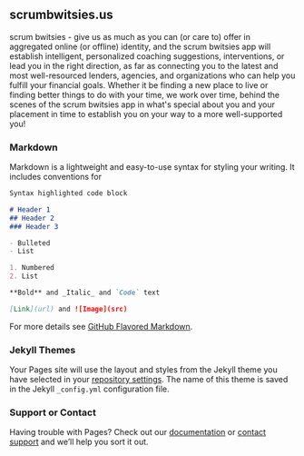 ## scrumbwitsies.us

scrum bwitsies - give us as much as you can (or care to) offer in aggregated online (or offline) identity, and the scrum bwitsies app will establish intelligent, personalized coaching suggestions, interventions, or lead you in the right direction, as far as connecting you to the latest and most well-resourced lenders, agencies, and organizations who can help you fulfill your financial goals. Whether it be finding a new place to live or finding better things to do with your time, we work over time, behind the scenes of the scrum bwitsies app in what's special about you and your placement in time to establish you on your way to a more well-supported you!
### Markdown

Markdown is a lightweight and easy-to-use syntax for styling your writing. It includes conventions for

```markdown
Syntax highlighted code block

# Header 1
## Header 2
### Header 3

- Bulleted
- List

1. Numbered
2. List

**Bold** and _Italic_ and `Code` text

[Link](url) and ![Image](src)
```

For more details see [GitHub Flavored Markdown](https://guides.github.com/features/mastering-markdown/).

### Jekyll Themes

Your Pages site will use the layout and styles from the Jekyll theme you have selected in your [repository settings](https://github.com/jayammon/scrumbwitsies.us/settings). The name of this theme is saved in the Jekyll `_config.yml` configuration file.

### Support or Contact

Having trouble with Pages? Check out our [documentation](https://help.github.com/categories/github-pages-basics/) or [contact support](https://github.com/contact) and we’ll help you sort it out.
